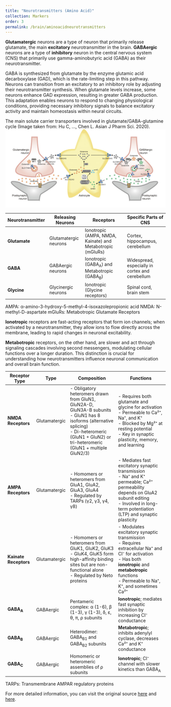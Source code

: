 ```yaml
---
title: "Neurotransmitters (Amino Acid)"
collection: Markers
order: 3
permalink: /brain/aminoacidneurotransmitters
---
```

**Glutamatergic** neurons are a type of neuron that primarily release glutamate, the main **excitatory** neurotransmitter in the brain. **GABAergic** neurons are a type of **inhibitory** neuron in the central nervous system (CNS) that primarily use gamma-aminobutyric acid (GABA) as their neurotransmitter.

GABA is synthesized from glutamate by the enzyme glutamic acid decarboxylase (GAD), which is the rate-limiting step in this pathway. Neurons can transition from an excitatory to an inhibitory role by adjusting their neurotransmitter synthesis. When glutamate levels increase, some neurons enhance GAD expression, resulting in greater GABA production. This adaptation enables neurons to respond to changing physiological conditions, providing necessary inhibitory signals to balance excitatory activity and maintain homeostasis within neural circuits. 

The main solute carrier transporters involved in glutamate/GABA-glutamine cycle (Image taken from: Hu C, ..., Chen L. Asian J Pharm Sci. 2020).  
![GABA](/images/GABA.png)  

| **Neurotransmitter** | **Releasing Neurons**          | **Receptors**                              | **Specific Parts of CNS**        |
|-----------------------|-------------------------------|-------------------------------------------|-----------------------------------|
| **Glutamate**         | Glutamatergic neurons         | Ionotropic (AMPA, NMDA, Kainate) and Metabotropic (mGluRs) | Cortex, hippocampus, cerebellum   |
| **GABA**              | GABAergic neurons             | Ionotropic (GABA<sub>A</sub>) and Metabotropic (GABA<sub>B</sub>) | Widespread, especially in cortex and cerebellum |
| **Glycine**           | Glycinergic neurons           | Ionotropic (Glycine receptors)           | Spinal cord, brain stem           |

AMPA: α-amino-3-hydroxy-5-methyl-4-isoxazolepropionic acid
NMDA: N-methyl-D-aspartate
mGluRs: Metabotropic Glutamate Receptors  

**Ionotropic** receptors are fast-acting receptors that form ion channels; when activated by a neurotransmitter, they allow ions to flow directly across the membrane, leading to rapid changes in neuronal excitability.  

**Metabotropic** receptors, on the other hand, are slower and act through signaling cascades involving second messengers, modulating cellular functions over a longer duration. This distinction is crucial for understanding how neurotransmitters influence neuronal communication and overall brain function.  

| **Receptor Type**     | **Type**          | **Composition**                                                                                                                                                         | **Functions**                                                                                                                                                                                                 |
|-----------------------|-------------------|-------------------------------------------------------------------------------------------------------------------------------------------------------------------------|--------------------------------------------------------------------------------------------------------------------------------------------------------------------------------------------------------------|
| **NMDA Receptors**     | Glutamatergic     | - Obligatory heteromers drawn from GluN1, GluN2A-D, GluN3A-B subunits<br> - GluN1 has 8 isoforms (alternative splicing)<br> - Di-heteromeric (GluN1 + GluN2) or tri-heteromeric (GluN1 + multiple GluN2/3) | - Requires both glutamate and glycine for activation<br> - Permeable to Ca²⁺, Na⁺, and K⁺<br> - Blocked by Mg²⁺ at resting potential<br> - Key in synaptic plasticity, memory, and learning                     |
| **AMPA Receptors**     | Glutamatergic     | - Homomers or heteromers from GluA1, GluA2, GluA3, GluA4<br> - Regulated by TARPs (γ2, γ3, γ4, γ8)                                                                       | - Mediates fast excitatory synaptic transmission<br> - Na⁺ and K⁺ permeable; Ca²⁺ permeability depends on GluA2 subunit editing<br> - Involved in long-term potentiation (LTP) and synaptic plasticity        |
| **Kainate Receptors**  | Glutamatergic     | - Homomers or heteromers from GluK1, GluK2, GluK3<br> - GluK4, GluK5 form high-affinity binding sites but are non-functional alone<br> - Regulated by Neto proteins       | - Modulates excitatory synaptic transmission<br> - Requires extracellular Na⁺ and Cl⁻ for activation<br> - Has both **ionotropic** and **metabotropic** functions<br> - Permeable to Na⁺, K⁺, and sometimes Ca²⁺     |
| **GABA<sub>A</sub>**  | GABAergic         | Pentameric complex: α (1-6), β (1-3), γ (1-3), δ, ε, θ, π, ρ subunits | **Ionotropic**; mediates fast synaptic inhibition by increasing Cl⁻ conductance                         |
| **GABA<sub>B</sub>**  | GABAergic         | Heterodimer: GABA<sub>B1</sub> and GABA<sub>B2</sub> subunits | **Metabotropic**; inhibits adenylyl cyclase, decreases Ca²⁺ and K⁺ conductance                           |
| **GABA<sub>C</sub>**  | GABAergic         | Homomeric or heteromeric assemblies of ρ subunits | **Ionotropic**; Cl⁻ channel with slower kinetics than GABA<sub>A</sub>                               |

TARPs: Transmembrane AMPAR regulatory proteins  

For more detailed information, you can visit the original source [here](https://openbooks.lib.msu.edu/introneuroscience1/chapter/neurotransmitter-synthesis-storage-and-receptors-amino-acid-neurotransmitters-glutamate-gaba-glycine/) and [here](https://doi.org/10.5772/intechopen.68762).
